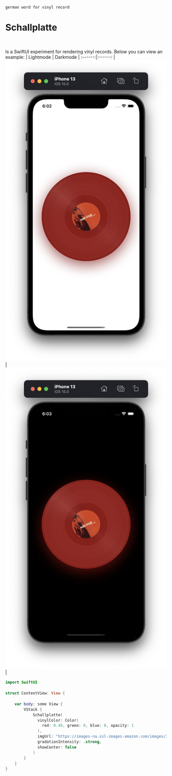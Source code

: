 `german word for vinyl record`
# Schallplatte

<br/>

Is a SwiftUI experiment for rendering vinyl records. Below you can view an example:
| Lightmode | Darkmode |
:------:|:------:
| ![lightmode](./example-light.png) | ![darkmode](./example-dark.png) |

```swift
import SwiftUI

struct ContentView: View {
    
    var body: some View {
        VStack {
            Schallplatte(
              vinylColor: Color(
                red: 0.49, green: 0, blue: 0, opacity: 1
              ), 
              imgUrl: "https://images-na.ssl-images-amazon.com/images/I/71GtacY5FQL._SL1400_.jpg",
              gradationIntensity: .strong, 
              showCenter: false
            )
        }
    }
}
```